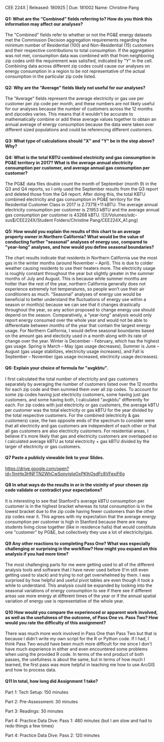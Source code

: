 CEE 224X | Released: 180925 | Due: 181002
Name: Christine Pang

#### Q1: What are the “Combined” fields referring to? How do you think this information may affect our analyses?

The "Combined" fields refer to whether or not the PG&E energy datasets met the Commission Decision aggregation requirements regarding the minimum number of Residential (100) and Non-Residential (15) customers and their respective contributions to total consumption. If the aggregation was not met, consumption data was combined with that from neighboring zip codes until the requirement was satisfied, indicated by "Y" in the cell. Combining data across different zip codes could cause our analyses on energy consumption in a region to be not representative of the actual consumption in the particular zip code listed.



#### Q2: Why are the “Average” fields likely not useful for our analyses?

The "Average" fields represent the average electricity or gas use per customer per zip code per month, and these numbers are not likely useful for our analyses because the number of customers across the 12 months and zipcodes varies. This means that it wouldn't be accurate to mathematically combine or add these average values together to obtain an annual average of energy consumption because the data were taken over different sized populations and could be referencing different customers. 



#### Q3: What type of calculations should "X" and "Y" be in the step above? Why?





#### Q4: What is the total KBTU combined electricity and gas consumption in PG&E territory in 2017? What is the average annual electricity consumption per customer, and average annual gas consumption per customer?

The PG&E data files double count the month of September (month 9) in the Q3 and Q4 reports, so I only used the September results from the Q3 report and deleted those from the Q4 report. After doing this, the total KBTU combined electricity and gas consumption in PG&E territory for the Residential Customer Class in 2017 is 2.7371E+11 kBTU. The average annual electricity consumption per customer is 21953 kBTU and the average annual gas consumption per customer is 43268 kBTU.
![](/Volumes/sdc-sus$/CEE224X/Student Folders/Christine Pang/CEE224X_A1.png)



#### Q5: How would you explain the results of this chart to an average property owner in Northern California? What would be the value of conducting further "seasonal" analyses of energy use, compared to "year-long" analyses, and how would you define seasonal boundaries?

The chart results indicate that residents in Northern California use the most gas in the winter months (around November – April). This is due to colder weather causing residents to use their heaters more. The electricity usage is roughly constant throughout the year but slightly greater in the summer months of July and August. This is because while summer months are hotter than the rest of the year, northern California generally does not experience extremely hot temperatures, so people won’t use their air conditioners as much.
“Seasonal” analyses of energy use would be beneficial to better understand the fluctuations of energy use within a season or month(s) because we can see that it changes drastically throughout the year, so any action proposed to change energy use should depend on the season. Comparatively, a “year-long” analysis would only report energy consumed over the whole year and would not be able to differentiate between months of the year that contain the largest energy usage. 
For Northern California, I would define seasonal boundaries based on the amount gas and electicity used in a month along with its rate of change over the year. Winter is December - February, which has the highest gas usage. Spring is March – May (gas usage decreases), Summer is June – August (gas usage stabilizes, electricity usage increases), and Fall is September – November (gas usage increased, electricity usage decreases).




#### Q6: Explain your choice of formula for "avgkbtu".

I first calculated the total number of electricity and gas customers separately by averaging the number of customers listed over the 12 months for each zip code and then summed them over all zip codes. To account for some zip codes having just electricity customers, some having just gas customers, and some having both, I calculated "avgkbtu" differently for each. For zip codes with just electricity or gas customers, the average kBTU per customer was the total electricity or gas kBTU for the year divided by the total respective customers. For the combined (electricity & gas customers) case, the two opposite ends of the spectrum to consider were that all electricity and gas customers are independent of each other or that all gas customers are also electricity customers. For residential areas, I believe it's more likely that gas and electricity customers are overlapped so I calculated average kBTU as total electricity + gas kBTU divided by the larger of electricity or gas customers.



#### Q7 Paste a publicly viewable link to your Slides.

https://drive.google.com/open?id=1ImHp3HNFTN2WhCwSonvjgIqOxPKlhOsdFc8VFexiF6g



#### Q8 In what ways do the results in or in the vicinity of your chosen zip code validate or contradict your expectations?

It is interesting to see that Stanford's average kBTU consumption per customer is in the highest bracket whereas its total consumption is in the lowest bracket due to the zip code having fewer customers than the other zip codes near it. This agrees with my expectation that the average energy consumption per customer is high in Stanford because there are many students living close together (like in residence halls) that would constitute one "customer" by PG&E, but collectively they use a lot of electricity/gas.



#### Q9 Any other reactions to completing Pass One? What was especially challenging or surprising in the workflow? How might you expand on this analysis if you had more time?

The most challenging parts for me were getting used to all of the different analysis tools and software that I have never used before (I'm still even getting used to slack) and trying to not get overwhelmed by them. I was surprised by how helpful and useful pivot tables are even though it took a while to understand. This analysis could be expanded by looking into the seasonal variations of energy consumption to see if there see if different areas use more energy at different times of the year or if the annual spatial variation of energy use is representative of the whole year.



#### Q10 How would you compare the experienced or apparent work involved, as well as the usefulness of the outcome, of Pass One vs. Pass Two? How would you rate the difficulty of this assignment?

There was much more work involved in Pass One than Pass Two but that is because I didn't write my own script for the R or Python code. If I had, I think Pass Two would have been much more difficult for me since I don't have much experience in either and even encountered some problems when using the provided R code. In terms of the end product of both passes, the usefulness is about the same, but in terms of how much I learned, the first pass was more helpful in teaching me how to use ArcGIS and how to process data.



#### Q11 In total, how long did Assignment 1 take?

Part 1: Tech Setup: 150 minutes

Part 2: Pre-Assessment: 30 minutes

Part 3: Readings: 30 minutes

Part 4: Practice Data Dive: Pass 1: 480 minutes (but I am slow and had to redo things a few times)

Part 4: Practice Data Dive: Pass 2: 120 minutes
